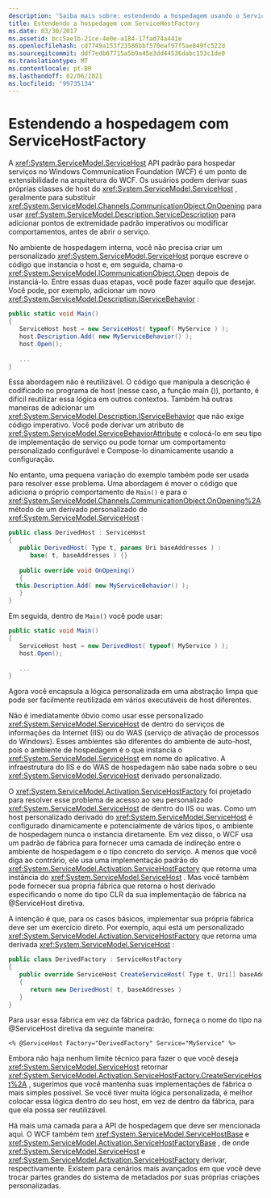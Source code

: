 ```yaml
---
description: 'Saiba mais sobre: estendendo a hospedagem usando o ServiceHostFactory'
title: Estendendo a hospedagem com ServiceHostFactory
ms.date: 03/30/2017
ms.assetid: bcc5ae1b-21ce-4e0e-a184-17fad74a441e
ms.openlocfilehash: cd7749a153f23586bbf570eaf97f5ae849fc522d
ms.sourcegitcommit: ddf7edb67715a5b9a45e3dd44536dabc153c1de0
ms.translationtype: MT
ms.contentlocale: pt-BR
ms.lasthandoff: 02/06/2021
ms.locfileid: "99735134"
---
```

# <a name="extending-hosting-using-servicehostfactory"></a>Estendendo a hospedagem com ServiceHostFactory

A <xref:System.ServiceModel.ServiceHost> API padrão para hospedar serviços no Windows Communication Foundation (WCF) é um ponto de extensibilidade na arquitetura do WCF. Os usuários podem derivar suas próprias classes de host do <xref:System.ServiceModel.ServiceHost> , geralmente para substituir <xref:System.ServiceModel.Channels.CommunicationObject.OnOpening> para usar <xref:System.ServiceModel.Description.ServiceDescription> para adicionar pontos de extremidade padrão imperativos ou modificar comportamentos, antes de abrir o serviço.  
  
 No ambiente de hospedagem interna, você não precisa criar um personalizado <xref:System.ServiceModel.ServiceHost> porque escreve o código que instancia o host e, em seguida, chama-o <xref:System.ServiceModel.ICommunicationObject.Open> depois de instanciá-lo. Entre essas duas etapas, você pode fazer aquilo que desejar. Você pode, por exemplo, adicionar um novo <xref:System.ServiceModel.Description.IServiceBehavior> :  
  
```csharp
public static void Main()  
{  
   ServiceHost host = new ServiceHost( typeof( MyService ) );  
   host.Description.Add( new MyServiceBehavior() );  
   host.Open();  
  
   ...  
}  
```  
  
 Essa abordagem não é reutilizável. O código que manipula a descrição é codificado no programa de host (nesse caso, a função main ()), portanto, é difícil reutilizar essa lógica em outros contextos. Também há outras maneiras de adicionar um <xref:System.ServiceModel.Description.IServiceBehavior> que não exige código imperativo. Você pode derivar um atributo de <xref:System.ServiceModel.ServiceBehaviorAttribute> e colocá-lo em seu tipo de implementação de serviço ou pode tornar um comportamento personalizado configurável e Compose-lo dinamicamente usando a configuração.  
  
 No entanto, uma pequena variação do exemplo também pode ser usada para resolver esse problema. Uma abordagem é mover o código que adiciona o próprio comportamento de `Main()` e para o <xref:System.ServiceModel.Channels.CommunicationObject.OnOpening%2A> método de um derivado personalizado de <xref:System.ServiceModel.ServiceHost> :  
  
```csharp
public class DerivedHost : ServiceHost  
{  
   public DerivedHost( Type t, params Uri baseAddresses ) :  
      base( t, baseAddresses ) {}  
  
   public override void OnOpening()  
   {  
  this.Description.Add( new MyServiceBehavior() );  
   }  
}  
```  
  
 Em seguida, dentro de `Main()` você pode usar:  
  
```csharp
public static void Main()  
{  
   ServiceHost host = new DerivedHost( typeof( MyService ) );  
   host.Open();  
  
   ...  
}  
```  
  
 Agora você encapsula a lógica personalizada em uma abstração limpa que pode ser facilmente reutilizada em vários executáveis de host diferentes.  
  
 Não é imediatamente óbvio como usar esse personalizado <xref:System.ServiceModel.ServiceHost> de dentro do serviços de informações da Internet (IIS) ou do WAS (serviço de ativação de processos do Windows). Esses ambientes são diferentes do ambiente de auto-host, pois o ambiente de hospedagem é o que instancia o <xref:System.ServiceModel.ServiceHost> em nome do aplicativo. A infraestrutura do IIS e do WAS de hospedagem não sabe nada sobre o seu <xref:System.ServiceModel.ServiceHost> derivado personalizado.  
  
 O <xref:System.ServiceModel.Activation.ServiceHostFactory> foi projetado para resolver esse problema de acesso ao seu personalizado <xref:System.ServiceModel.ServiceHost> de dentro do IIS ou was. Como um host personalizado derivado do <xref:System.ServiceModel.ServiceHost> é configurado dinamicamente e potencialmente de vários tipos, o ambiente de hospedagem nunca o instancia diretamente. Em vez disso, o WCF usa um padrão de fábrica para fornecer uma camada de indireção entre o ambiente de hospedagem e o tipo concreto do serviço. A menos que você diga ao contrário, ele usa uma implementação padrão do <xref:System.ServiceModel.Activation.ServiceHostFactory> que retorna uma instância do <xref:System.ServiceModel.ServiceHost> . Mas você também pode fornecer sua própria fábrica que retorna o host derivado especificando o nome do tipo CLR da sua implementação de fábrica na @ServiceHost diretiva.  
  
 A intenção é que, para os casos básicos, implementar sua própria fábrica deve ser um exercício direto. Por exemplo, aqui está um personalizado <xref:System.ServiceModel.Activation.ServiceHostFactory> que retorna uma derivada <xref:System.ServiceModel.ServiceHost> :  
  
```csharp
public class DerivedFactory : ServiceHostFactory  
{  
   public override ServiceHost CreateServiceHost( Type t, Uri[] baseAddresses )  
   {  
      return new DerivedHost( t, baseAddresses )  
   }  
}  
```  
  
 Para usar essa fábrica em vez da fábrica padrão, forneça o nome do tipo na @ServiceHost diretiva da seguinte maneira:  
  
`<% @ServiceHost Factory="DerivedFactory" Service="MyService" %>`  
  
 Embora não haja nenhum limite técnico para fazer o que você deseja <xref:System.ServiceModel.ServiceHost> retornar <xref:System.ServiceModel.Activation.ServiceHostFactory.CreateServiceHost%2A> , sugerimos que você mantenha suas implementações de fábrica o mais simples possível. Se você tiver muita lógica personalizada, é melhor colocar essa lógica dentro do seu host, em vez de dentro da fábrica, para que ela possa ser reutilizável.  
  
 Há mais uma camada para a API de hospedagem que deve ser mencionada aqui. O WCF também tem <xref:System.ServiceModel.ServiceHostBase> e <xref:System.ServiceModel.Activation.ServiceHostFactoryBase> , de onde <xref:System.ServiceModel.ServiceHost> e <xref:System.ServiceModel.Activation.ServiceHostFactory> derivar, respectivamente. Existem para cenários mais avançados em que você deve trocar partes grandes do sistema de metadados por suas próprias criações personalizadas.
